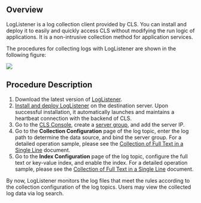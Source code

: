 
## Overview
LogListener is a log collection client provided by CLS. You can install and deploy it to easily and quickly access CLS without modifying the run logic of applications. It is a non-intrusive collection method for application services.

The procedures for collecting logs with LogListener are shown in the following figure:

![](https://main.qcloudimg.com/raw/7efda83d58a3eea79377f0ce134bc90a.png)

## Procedure Description

1. Download the latest version of [LogListener](https://main.qcloudimg.com/raw/8656fcadd12ab9689674df09b510b52b/loglistener.2.2.2.tar.gz).
2. [Install and deploy LogListener](https://intl.cloud.tencent.com/document/product/614/17414) on the destination server. Upon successful installation, it automatically launches and maintains a heartbeat connection with the backend of CLS.
3. Go to the [CLS Console](https://console.cloud.tencent.com/cls), create a [server group](https://intl.cloud.tencent.com/document/product/614/17412), and add the server IP.
4. Go to the **Collection Configuration** page of the log topic, enter the log path to determine the data source, and bind the server group. For a detailed operation sample, please see the [Collection of Full Text in a Single Line](https://intl.cloud.tencent.com/document/product/614/32287) document.
5. Go to the **Index Configuration** page of the log topic, configure the full text or key-value index, and enable the index. For a detailed operation sample, please see the [Collection of Full Text in a Single Line](https://intl.cloud.tencent.com/document/product/614/32287) document.

By now, LogListener monitors the log files that meet the rules according to the collection configuration of the log topics. Users may view the collected log data via log search.

